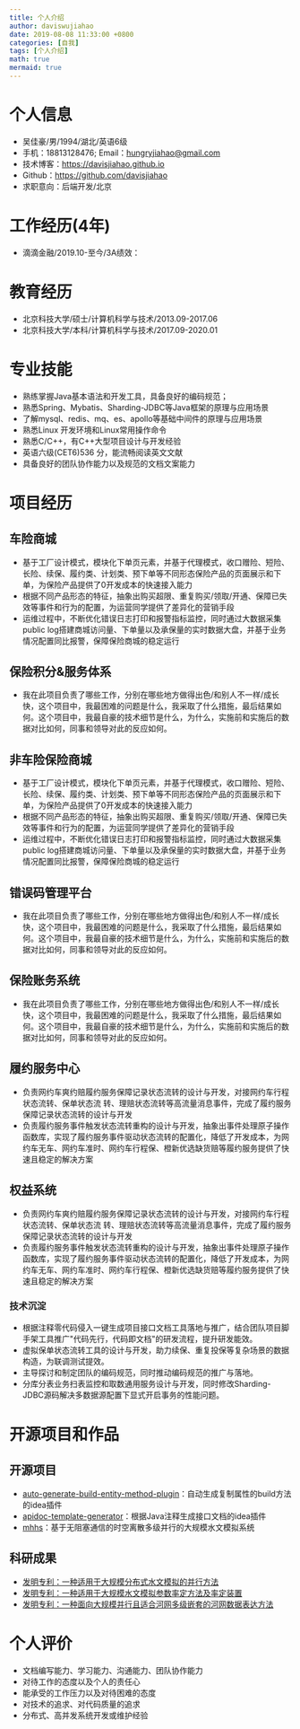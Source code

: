 ```yaml
---
title: 个人介绍
author: daviswujiahao
date: 2019-08-08 11:33:00 +0800
categories: [自我]
tags: [个人介绍]
math: true
mermaid: true
---
```


# 个人信息
- 吴佳豪/男/1994/湖北/英语6级
- 手机：18813128476; Email：hungryjiahao@gmail.com  
- 技术博客：https://davisjiahao.github.io
- Github：https://github.com/davisjiahao
- 求职意向：后端开发/北京

# 工作经历(4年)
- 滴滴金融/2019.10-至今/3A绩效：

# 教育经历
- 北京科技大学/硕士/计算机科学与技术/2013.09-2017.06 
- 北京科技大学/本科/计算机科学与技术/2017.09-2020.01 

# 专业技能
- 熟练掌握Java基本语法和开发工具，具备良好的编码规范；
- 熟悉Spring、Mybatis、Sharding-JDBC等Java框架的原理与应用场景
- 了解mysql、redis、mq、es、apollo等基础中间件的原理与应用场景
- 熟悉Linux 开发环境和Linux常用操作命令
- 熟悉C/C++，有C++大型项目设计与开发经验
- 英语六级(CET6)536 分，能流畅阅读英文文献
- 具备良好的团队协作能力以及规范的文档文案能力

# 项目经历
## 车险商城
- 基于工厂设计模式，模块化下单页元素，并基于代理模式，收口赠险、短险、长险、续保、履约类、计划类、预下单等不同形态保险产品的页面展示和下单，为保险产品提供了0开发成本的快速接入能力
- 根据不同产品形态的特征，抽象出购买超限、重复购买/领取/开通、保障已失效等事件和行为的配置，为运营同学提供了差异化的营销手段
- 运维过程中，不断优化错误日志打印和报警指标监控，同时通过大数据采集public log搭建商城访问量、下单量以及承保量的实时数据大盘，并基于业务情况配置同比报警，保障保险商城的稳定运行

##  保险积分&服务体系
- 我在此项目负责了哪些工作，分别在哪些地方做得出色/和别人不一样/成长快，这个项目中，我最困难的问题是什么，我采取了什么措施，最后结果如何。这个项目中，我最自豪的技术细节是什么，为什么，实施前和实施后的数据对比如何，同事和领导对此的反应如何。

## 非车险保险商城
- 基于工厂设计模式，模块化下单页元素，并基于代理模式，收口赠险、短险、长险、续保、履约类、计划类、预下单等不同形态保险产品的页面展示和下单，为保险产品提供了0开发成本的快速接入能力
- 根据不同产品形态的特征，抽象出购买超限、重复购买/领取/开通、保障已失效等事件和行为的配置，为运营同学提供了差异化的营销手段
- 运维过程中，不断优化错误日志打印和报警指标监控，同时通过大数据采集public log搭建商城访问量、下单量以及承保量的实时数据大盘，并基于业务情况配置同比报警，保障保险商城的稳定运行

## 错误码管理平台
- 我在此项目负责了哪些工作，分别在哪些地方做得出色/和别人不一样/成长快，这个项目中，我最困难的问题是什么，我采取了什么措施，最后结果如何。这个项目中，我最自豪的技术细节是什么，为什么，实施前和实施后的数据对比如何，同事和领导对此的反应如何。


## 保险账务系统
- 我在此项目负责了哪些工作，分别在哪些地方做得出色/和别人不一样/成长快，这个项目中，我最困难的问题是什么，我采取了什么措施，最后结果如何。这个项目中，我最自豪的技术细节是什么，为什么，实施前和实施后的数据对比如何，同事和领导对此的反应如何。


## 履约服务中心
- 负责网约车爽约赔履约服务保障记录状态流转的设计与开发，对接网约车行程状态流转、保单状态流
转、理赔状态流转等高流量消息事件，完成了履约服务保障记录状态流转的设计与开发
- 负责履约服务事件触发状态流转重构的设计与开发，抽象出事件处理原子操作函数库，实现了履约服务事件驱动状态流转的配置化，降低了开发成本，为网约车无车、网约车准时、网约车行程保、橙新优选缺货赔等履约服务提供了快速且稳定的解决方案

## 权益系统
- 负责网约车爽约赔履约服务保障记录状态流转的设计与开发，对接网约车行程状态流转、保单状态流
转、理赔状态流转等高流量消息事件，完成了履约服务保障记录状态流转的设计与开发
- 负责履约服务事件触发状态流转重构的设计与开发，抽象出事件处理原子操作函数库，实现了履约服务事件驱动状态流转的配置化，降低了开发成本，为网约车无车、网约车准时、网约车行程保、橙新优选缺货赔等履约服务提供了快速且稳定的解决方案

### 技术沉淀
- 根据注释零代码侵入一键生成项目接口文档工具落地与推广，结合团队项目脚手架工具推广"代码先行，代码即文档"的研发流程，提升研发能效。
- 虚拟保单状态流转工具的设计与开发，助力续保、重复投保等复杂场景的数据构造，为联调测试提效。
- 主导探讨和制定团队的编码规范，同时推动编码规范的推广与落地。
- 分库分表业务扫表监控和取数通用服务设计与开发，同时修改Sharding-JDBC源码解决多数据源配置下显式开启事务的性能问题。

# 开源项目和作品
## 开源项目
- [auto-generate-build-entity-method-plugin](https://github.com/davisjiahao/auto-generate-build-entity-method-plugin)：自动生成复制属性的build方法的idea插件
- [apidoc-template-generator](https://github.com/davisjiahao/apidoc-template-generator)：根据Java注释生成接口文档的idea插件
- [mhhs](https://github.com/learnerjiahao/mhhs)：基于无阻塞通信的时空离散多级并行的大规模水文模拟系统

## 科研成果
- [发明专利：一种适用于大规模分布式水文模拟的并行方法](http://www.soopat.com/Patent/201910116373)
- [发明专利：一种适用于大规模水文模拟参数率定方法及率定装置](http://www.soopat.com/Patent/201910116385)
- [发明专利：一种面向大规模并行且适合河网多级嵌套的河网数据表达方法](http://www.soopat.com/Patent/201810479543)

# 个人评价
- 文档编写能力、学习能力、沟通能力、团队协作能力
- 对待工作的态度以及个人的责任心
- 能承受的工作压力以及对待困难的态度
- 对技术的追求、对代码质量的追求
- 分布式、高并发系统开发或维护经验
